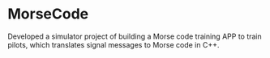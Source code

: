 # MorseCode
Developed a simulator project of building a Morse code training APP to train pilots, which translates signal  messages to Morse code in C++.
